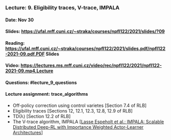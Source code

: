 ### Lecture: 9. Eligibility traces, V-trace, IMPALA
#### Date: Nov 30
#### Slides: https://ufal.mff.cuni.cz/~straka/courses/npfl122/2021/slides/?09
#### Reading: https://ufal.mff.cuni.cz/~straka/courses/npfl122/2021/slides.pdf/npfl122-2021-09.pdf,PDF Slides
#### Video: https://lectures.ms.mff.cuni.cz/video/rec/npfl122/2021/npfl122-2021-09.mp4,Lecture
#### Questions: #lecture_9_questions
#### Lecture assignment: trace_algorithms

- Off-policy correction using control varietes [Section 7.4 of RLB]
- Eligibility traces [Sections 12, 12.1, 12.3, 12.8, 12.9 of RLB]
- TD(λ) [Section 12.2 of RLB]
- The V-trace algorithm, IMPALA [[Lasse Espeholt et al.: IMPALA: Scalable Distributed Deep-RL with Importance Weighted Actor-Learner Architectures](https://arxiv.org/abs/1802.01561)]
